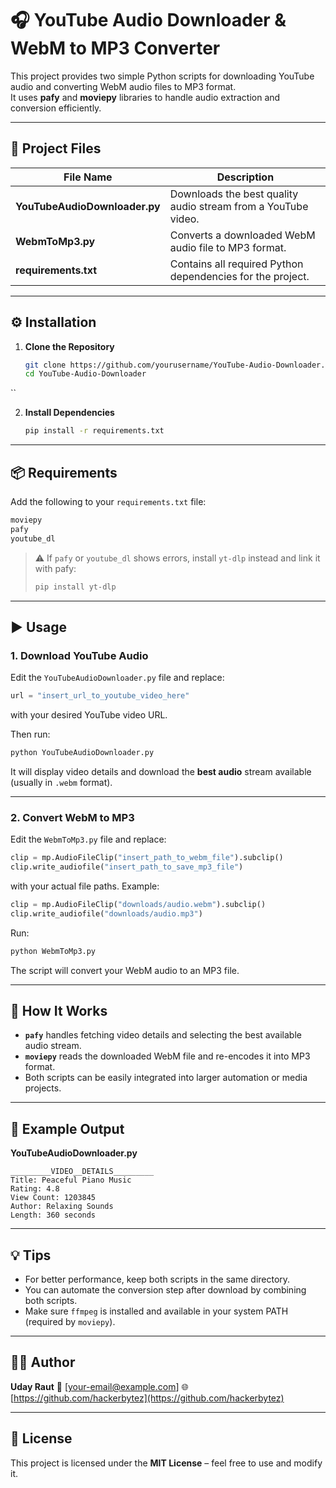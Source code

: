 # 🎧 YouTube Audio Downloader & WebM to MP3 Converter

This project provides two simple Python scripts for downloading YouTube audio and converting WebM audio files to MP3 format.  
It uses **pafy** and **moviepy** libraries to handle audio extraction and conversion efficiently.

---

## 📁 Project Files

| File Name | Description |
|------------|-------------|
| **YouTubeAudioDownloader.py** | Downloads the best quality audio stream from a YouTube video. |
| **WebmToMp3.py** | Converts a downloaded WebM audio file to MP3 format. |
| **requirements.txt** | Contains all required Python dependencies for the project. |

---

## ⚙️ Installation

1. **Clone the Repository**

   ```bash
   git clone https://github.com/yourusername/YouTube-Audio-Downloader.git
   cd YouTube-Audio-Downloader
``

2. **Install Dependencies**

   ```bash
   pip install -r requirements.txt
   ```

---

## 📦 Requirements

Add the following to your `requirements.txt` file:

```txt
moviepy
pafy
youtube_dl
```

> ⚠️ If `pafy` or `youtube_dl` shows errors, install `yt-dlp` instead and link it with pafy:
>
> ```bash
> pip install yt-dlp
> ```

---

## ▶️ Usage

### 1. **Download YouTube Audio**

Edit the `YouTubeAudioDownloader.py` file and replace:

```python
url = "insert_url_to_youtube_video_here"
```

with your desired YouTube video URL.

Then run:

```bash
python YouTubeAudioDownloader.py
```

It will display video details and download the **best audio** stream available (usually in `.webm` format).

---

### 2. **Convert WebM to MP3**

Edit the `WebmToMp3.py` file and replace:

```python
clip = mp.AudioFileClip("insert_path_to_webm_file").subclip()
clip.write_audiofile("insert_path_to_save_mp3_file")
```

with your actual file paths. Example:

```python
clip = mp.AudioFileClip("downloads/audio.webm").subclip()
clip.write_audiofile("downloads/audio.mp3")
```

Run:

```bash
python WebmToMp3.py
```

The script will convert your WebM audio to an MP3 file.

---

## 🧠 How It Works

* **`pafy`** handles fetching video details and selecting the best available audio stream.
* **`moviepy`** reads the downloaded WebM file and re-encodes it into MP3 format.
* Both scripts can be easily integrated into larger automation or media projects.

---

## 🧰 Example Output

**YouTubeAudioDownloader.py**

```
_________VIDEO__DETAILS_________
Title: Peaceful Piano Music
Rating: 4.8
View Count: 1203845
Author: Relaxing Sounds
Length: 360 seconds
```

---

## 💡 Tips

* For better performance, keep both scripts in the same directory.
* You can automate the conversion step after download by combining both scripts.
* Make sure `ffmpeg` is installed and available in your system PATH (required by `moviepy`).

---

## 🧑‍💻 Author

**Uday Raut**
📧 [[your-email@example.com](mailto:your-email@example.com)]
🌐 [https://github.com/hackerbytez](https://github.com/hackerbytez)

---

## 📜 License

This project is licensed under the **MIT License** – feel free to use and modify it.

 
